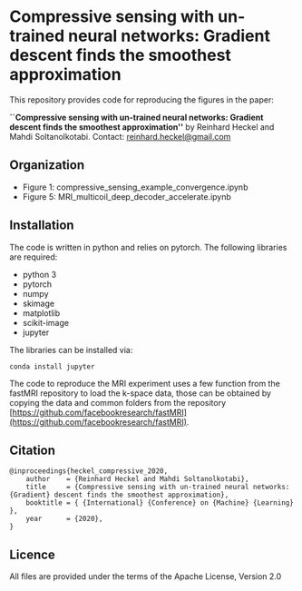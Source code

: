# Compressive sensing with un-trained neural networks: Gradient descent finds the smoothest approximation

This repository provides code for reproducing the figures in the  paper:

**``Compressive sensing with un-trained neural networks: Gradient descent finds the smoothest approximation''** by Reinhard Heckel and Mahdi Soltanolkotabi. Contact: [reinhard.heckel@gmail.com](reinhard.heckel@gmail.com)


## Organization

- Figure 1: compressive_sensing_example_convergence.ipynb
- Figure 5: MRI_multicoil_deep_decoder_accelerate.ipynb

## Installation

The code is written in python and relies on pytorch. The following libraries are required: 
- python 3
- pytorch
- numpy
- skimage
- matplotlib
- scikit-image
- jupyter

The libraries can be installed via:
```
conda install jupyter
```

The code to reproduce the MRI experiment uses a few function from the fastMRI repository to load the k-space data, those can be obtained by copying the data and common folders from the repository [https://github.com/facebookresearch/fastMRI](https://github.com/facebookresearch/fastMRI).


## Citation
```
@inproceedings{heckel_compressive_2020,
    author    = {Reinhard Heckel and Mahdi Soltanolkotabi},
    title     = {Compressive sensing with un-trained neural networks: {Gradient} descent finds the smoothest approximation},
    booktitle = { {International} {Conference} on {Machine} {Learning} },
    year      = {2020},
}
```

## Licence

All files are provided under the terms of the Apache License, Version 2.0

